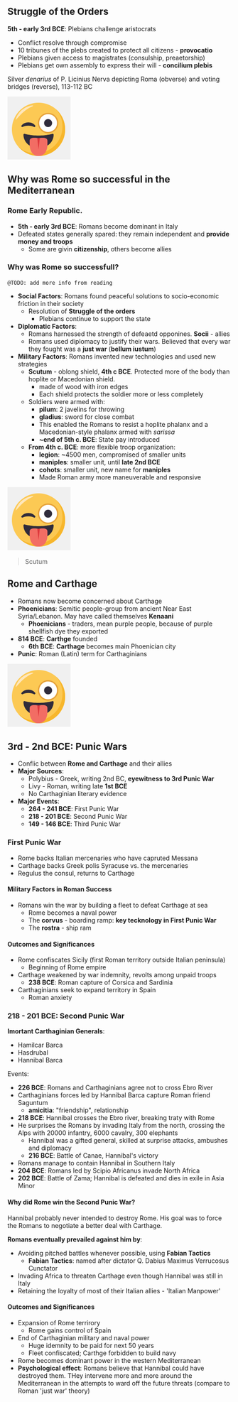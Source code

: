 ## Struggle of the Orders

**5th - early 3rd BCE**: Plebians challenge aristocrats

- Conflict resolve through compromise
- 10 tribunes of the plebs created to protect all citizens - **provocatio**
- Plebians given access to magistrates (consulship, preaetorship)
- Plebians get own assembly to express their will - **concilium plebis**

Silver *denarius* of P. Licinius Nerva depicting Roma (obverse) and voting bridges (reverse), 113-112 BC

![01.png](grst205/img/lec16/01.png)

## Why was Rome so successful in the Mediterranean

### Rome Early Republic. 

- **5th - early 3rd BCE**: Romans become dominant in Italy
- Defeated states generally spared: they remain independent and **provide money and troops**
  - Some are givin **citizenship**, others become allies

### Why was Rome so successfull?

```
@TODO: add more info from reading
```

- **Social Factors**: Romans found peaceful solutions to socio-economic friction in their society
  - Resolution of **Struggle of the orders**
    - Plebians continue to support the state
- **Diplomatic Factors**:
  - Romans harnessed the strength of defeaetd opponines. **Socii** - allies
  - Romans used diplomacy to justify their wars. Believed that every war they fought was a **just war** (**bellum iustum**)
- **Military Factors**: Romans invented new technologies and used new strategies
  - **Scutum** - oblong shield, **4th c BCE**. Protected more of the body than hoplite or Macedonian shield.
    - made of wood with iron edges
    - Each shield protects the soldier more or less completely
  - Soldiers were armed with:
    - **pilum**: 2 javelins for throwing 
    - **gladius**: sword for close combat
    - This enabled the Romans to resist a hoplite phalanx and a Macedonian-style phalanx armed with *sarissa*
    - **~end of 5th c. BCE**: State pay introduced
  - **From 4th c. BCE**: more flexible troop organization:
    - **legion**: ~4500 men, compromised of smaller units
    - **maniples**: smaller unit, until **late 2nd BCE**
    - **cohots**: smaller unit, new name for **maniples**
    - Made Roman army more maneuverable and responsive

![02.png](grst205/img/lec16/02.png)
> Scutum

## Rome and Carthage

- Romans now become concerned about Carthage
- **Phoenicians**: Semitic people-group from ancient Near East Syria/Lebanon. May have called themselves **Kenaani**
  - **Phoenicians** - traders, mean purple people, because of purple shellfish dye they exported
- **814 BCE**: **Carthge** founded
  - **6th BCE**: **Carthage** becomes main Phoenician city
- **Punic**: Roman (Latin) term for Carthaginians

![03.png](grst205/img/lec16/03.png)

## 3rd - 2nd BCE: Punic Wars

- Conflic between **Rome and Carthage** and their allies
- **Major Sources**:
  - Polybius - Greek, writing 2nd BC, **eyewitness to 3rd Punic War**
  - Livy - Roman, writing late **1st BCE**
  - No Carthaginian literary evidence
- **Major Events**:
  - **264 - 241 BCE**: First Punic War
  - **218 - 201 BCE**: Second Punic War
  - **149 - 146 BCE**: Third Punic War

### First Punic War

- Rome backs Italian mercenaries who have capruted Messana
- Carthage backs Greek polis Syracuse vs. the mercenaries
- Regulus the consul, returns to Carthage

#### Military Factors in Roman Success

- Romans win the war by building a fleet to defeat Carthage at sea
  - Rome becomes a naval power
  - The **corvus** - boarding ramp: **key tecknology in First Punic War**
  - The **rostra** - ship ram

#### Outcomes and Significances

- Rome confiscates Sicily (first Roman territory outside Italian peninsula)
  - Beginning of Rome empire
- Carthage weakened by war indemnity, revolts among unpaid troops
  - **238 BCE**: Roman capture of Corsica and Sardinia
- Carthaginians seek to expand territory in Spain
  - Roman anxiety

### 218 - 201 BCE: Second Punic War

**Imortant Carthaginian Generals**:

- Hamilcar Barca
- Hasdrubal
- Hannibal Barca

Events:

- **226 BCE**: Romans and Carthaginians agree not to cross Ebro River
- Carthaginians forces led by Hannibal Barca capture Roman friend Saguntum
  - **amicitia**: "friendship", relationship
- **218 BCE**: Hannibal crosses the Ebro river, breaking traty with Rome
- He surprises the Romans by invading Italy from the north, crossing the Alps with 20000 infantry, 6000 cavalry, 300 elephants
  - Hannibal was a gifted general, skilled at surprise attacks, ambushes and diplomacy
  - **216 BCE**: Battle of Canae, Hannibal's victory
- Romans manage to contain Hannibal in Southern Italy
- **204 BCE**: Romans led by Scipio Africanus invade North Africa
- **202 BCE**: Battle of Zama; Hannibal is defeated and dies in exile in Asia Minor

#### Why did Rome win the Second Punic War?

Hannibal probably never intended to destroy Rome. His goal was to force the Romans to negotiate a better deal with Carthage.

**Romans eventually prevailed against him by**:

- Avoiding pitched battles whenever possible, using **Fabian Tactics**
  - **Fabian Tactics**: named after dictator Q. Dabius Maximus Verrucosus Cunctator
- Invading Africa to threaten Carthage even though Hannibal was still in Italy
- Retaining the loyalty of most of their Italian allies - 'Italian Manpower'

#### Outcomes and Significances

- Expansion of Rome terrirory
  - Rome gains control of Spain
- End of Carthaginian military and naval power
  - Huge idemnity to be paid for next 50 years
  - Fleet confiscated; Carthge forbidden to build navy
- Rome becomes dominant power in the western Mediterranean
- **Psychological effect**: Romans believe that Hannibal could have destroyed them. THey intervene more and more around the Mediterranean in the attempts to ward off the future threats (compare to Roman 'just war' theory)


